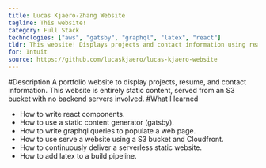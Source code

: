 ```yaml
---
title: Lucas Kjaero-Zhang Website
tagline: This website!
category: Full Stack
technologies: ["aws", "gatsby", "graphql", "latex", "react"]
tldr: This website! Displays projects and contact information using react and S3.
for: Intuit
source: https://github.com/lucaskjaero/lucas-kjaero-website
---
```

#Description
A portfolio website to display projects, resume, and contact information. This website is entirely static content, served from an S3 bucket with no backend servers involved.
#What I learned
- How to write react components.
- How to use a static content generator (gatsby).
- How to write graphql queries to populate a web page.
- How to use serve a website using a S3 bucket and Cloudfront.
- How to continuously deliver a serverless static website.
- How to add latex to a build pipeline.
